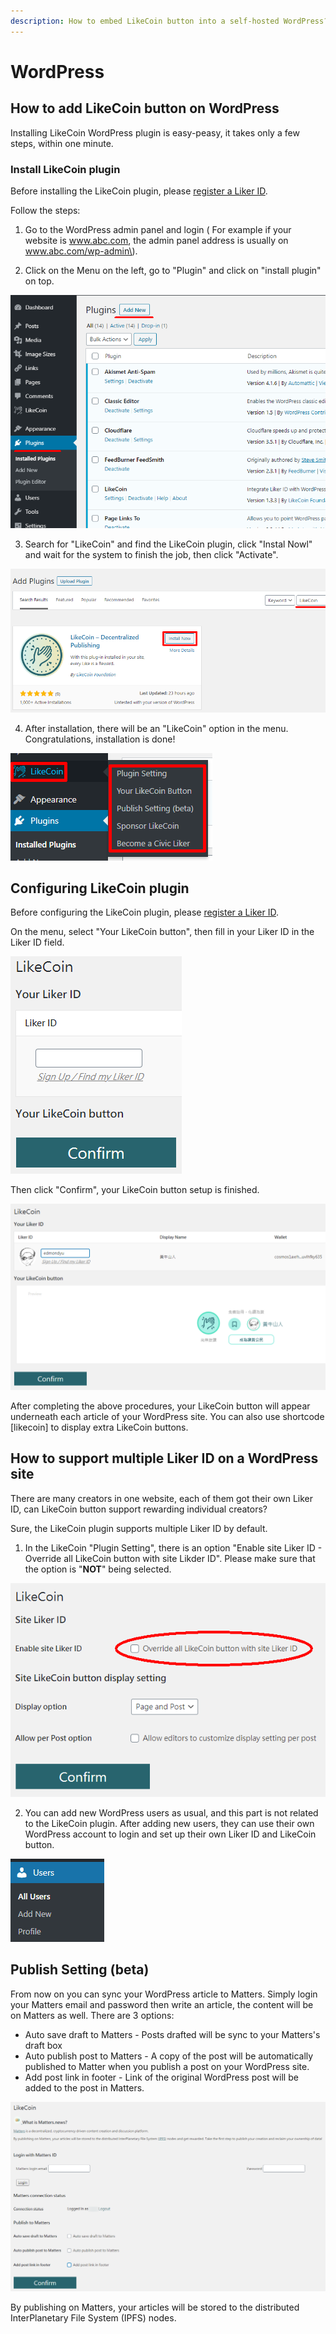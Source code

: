 ```yaml
---
description: How to embed LikeCoin button into a self-hosted WordPress?
---
```


# WordPress

## How to add LikeCoin button on WordPress

Installing LikeCoin WordPress plugin is easy-peasy, it takes only a few steps, within one minute.

### Install LikeCoin plugin  <a id="-likecoin-"></a>

Before installing the LikeCoin plugin, please [register a Liker ID](https://docs.like.co/user-guide/liker-id/register).

Follow the steps:

1. Go to the WordPress admin panel and login \( For example if your website is www.abc.com, the admin panel address is usually on www.abc.com/wp-admin\).

2. Click on the Menu on the left, go to "Plugin" and click on "install plugin" on top.

![](../../.gitbook/assets/wordpress-1-en.png)

3. Search for "LikeCoin" and find the LikeCoin plugin, click "Instal Nowl" and wait for the system to finish the job, then click "Activate".

![](../../.gitbook/assets/wordpress-2-en.png)

4. After installation, there will be an "LikeCoin" option in the menu. Congratulations,  installation is done!

![](../../.gitbook/assets/wordpress-3-en.png)

## Configuring LikeCoin plugin

Before configuring the LikeCoin plugin, please [register a Liker ID](https://docs.like.co/user-guide/liker-id/register).

On the menu, select "Your LikeCoin button",  then fill in your Liker ID in the Liker ID field.

![](../../.gitbook/assets/wordpress-4-en.png)

Then click "Confirm",  your LikeCoin button setup is finished.

![](../../.gitbook/assets/wordpress-5-en.png)

After completing the above procedures, your LikeCoin button will appear underneath each article of your WordPress site. You can also use shortcode \[likecoin\] to display extra LikeCoin buttons.

## How to support multiple Liker ID on a WordPress site

There are many creators in one website, each of them got their own Liker ID, can LikeCoin button support rewarding individual creators?

Sure, the LikeCoin plugin supports multiple Liker ID by default.

1. In the LikeCoin "Plugin Setting", there is an option "Enable site Liker ID - Override all LikeCoin button with site Likder ID". Please make sure that the option is "**NOT**" being selected.

![](../../.gitbook/assets/wordpress-6-en.png)

2. You can add new WordPress users as usual, and this part is not related to the LikeCoin plugin. After adding new users, they can use their own WordPress account to login and set up their own Liker ID and LikeCoin button.

![](../../.gitbook/assets/wordpress-7-en.png)

## Publish Setting \(beta\)

From now on you can sync your WordPress article to Matters. Simply login your Matters email and password then write an article, the content will be on Matters as well. There are 3 options:

* Auto save draft to Matters - Posts drafted will be sync to your Matters's draft box
* Auto publish post to Matters - A copy of the post will be automatically published to Matter when you publish a post on your WordPress site.
* Add post link in footer - Link of the original WordPress post will be added to the post in Matters.

![](../../.gitbook/assets/wordpress-8-en.png)

By publishing on Matters, your articles will be stored to the distributed InterPlanetary File System \(IPFS\) nodes.

